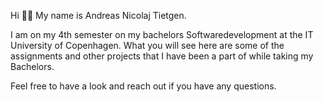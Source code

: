Hi 🙋‍♂️ My name is Andreas Nicolaj Tietgen. 

I am on my 4th semester on my bachelors Softwaredevelopment at the IT University of Copenhagen. 
What you will see here are some of the assignments and other projects that I have been a part of while taking my Bachelors.

Feel free to have a look and reach out if you have any questions.
